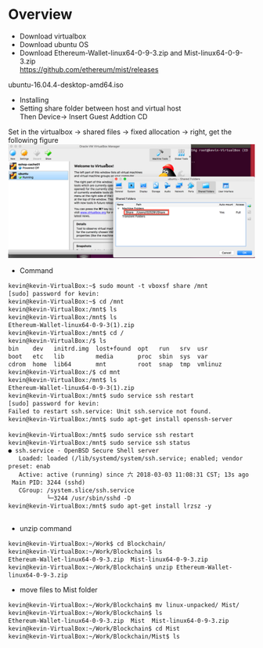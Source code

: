 # Overview
* Download virtualbox
* Download ubuntu OS 
* Download Ethereum-Wallet-linux64-0-9-3.zip and  Mist-linux64-0-9-3.zip</br>
https://github.com/ethereum/mist/releases 

ubuntu-16.04.4-desktop-amd64.iso
* Installing 
* Setting share folder between host and virtual host </br>
Then Device-> Insert Guest Addtion CD

Set in the virtualbox -> shared files -> fixed allocation -> right, get the following figure
![path](/picture/Sharefolder-path.png)

* Command
```
kevin@kevin-VirtualBox:~$ sudo mount -t vboxsf share /mnt
[sudo] password for kevin: 
kevin@kevin-VirtualBox:~$ cd /mnt
kevin@kevin-VirtualBox:/mnt$ ls
kevin@kevin-VirtualBox:/mnt$ ls
Ethereum-Wallet-linux64-0-9-3(1).zip
kevin@kevin-VirtualBox:/mnt$ cd /
kevin@kevin-VirtualBox:/$ ls
bin    dev   initrd.img  lost+found  opt   run   srv  usr
boot   etc   lib         media       proc  sbin  sys  var
cdrom  home  lib64       mnt         root  snap  tmp  vmlinuz
kevin@kevin-VirtualBox:/$ cd mnt
kevin@kevin-VirtualBox:/mnt$ ls
Ethereum-Wallet-linux64-0-9-3(1).zip
kevin@kevin-VirtualBox:/mnt$ sudo service ssh restart
[sudo] password for kevin: 
Failed to restart ssh.service: Unit ssh.service not found.
kevin@kevin-VirtualBox:/mnt$ sudo apt-get install openssh-server

kevin@kevin-VirtualBox:/mnt$ sudo service ssh restart
kevin@kevin-VirtualBox:/mnt$ sudo service ssh status
● ssh.service - OpenBSD Secure Shell server
   Loaded: loaded (/lib/systemd/system/ssh.service; enabled; vendor preset: enab
   Active: active (running) since 六 2018-03-03 11:08:31 CST; 13s ago
 Main PID: 3244 (sshd)
   CGroup: /system.slice/ssh.service
           └─3244 /usr/sbin/sshd -D
kevin@kevin-VirtualBox:/mnt$ sudo apt-get install lrzsz -y


```
  
* unzip command

```
kevin@kevin-VirtualBox:~/Work$ cd Blockchain/
kevin@kevin-VirtualBox:~/Work/Blockchain$ ls
Ethereum-Wallet-linux64-0-9-3.zip  Mist-linux64-0-9-3.zip
kevin@kevin-VirtualBox:~/Work/Blockchain$ unzip Ethereum-Wallet-linux64-0-9-3.zip 

```
* move files to Mist folder

```
kevin@kevin-VirtualBox:~/Work/Blockchain$ mv linux-unpacked/ Mist/
kevin@kevin-VirtualBox:~/Work/Blockchain$ ls
Ethereum-Wallet-linux64-0-9-3.zip  Mist  Mist-linux64-0-9-3.zip
kevin@kevin-VirtualBox:~/Work/Blockchain$ cd Mist
kevin@kevin-VirtualBox:~/Work/Blockchain/Mist$ ls

```

